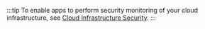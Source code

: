 :::tip
To enable apps to perform security monitoring of your cloud infrastructure, see [Cloud Infrastructure Security](/docs/security/additional-security-features/cloud-infrastructure-security/).
:::